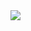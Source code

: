 <img src="https://media.giphy.com/media/l3vR85PnGsBwu1PFK/giphy.gif" />

<!---
marianoariassoy/marianoariassoy is a ✨ special ✨ repository because its `README.md` (this file) appears on your GitHub profile.
You can click the Preview link to take a look at your changes.
--->
